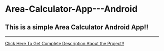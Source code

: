 # Area-Calculator-App---Android
This is a simple Area Calculator Android App!!
----------------------------------------------------------------------
----------------------------------------------------------------------

[Click Here To Get Complete Description About the Project!!](https://rahulreddynannuru.github.io/Area-Calculator-App-Description/)
